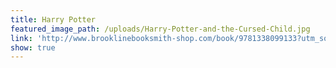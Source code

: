 ```yaml
---
title: Harry Potter
featured_image_path: /uploads/Harry-Potter-and-the-Cursed-Child.jpg
link: 'http://www.brooklinebooksmith-shop.com/book/9781338099133?utm_source=internal&utm_medium=website&utm_campaign=harrypotter-2016'
show: true
---
```


